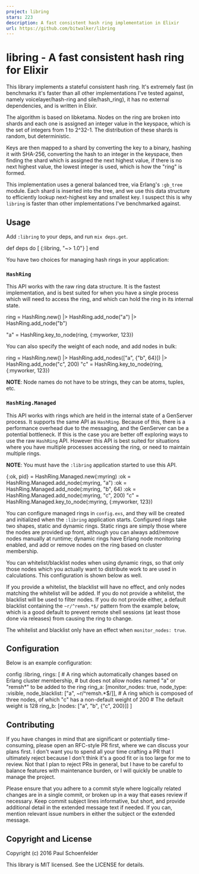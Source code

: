 ```yaml
---
project: libring
stars: 223
description: A fast consistent hash ring implementation in Elixir
url: https://github.com/bitwalker/libring
---
```


libring - A fast consistent hash ring for Elixir
================================================

This library implements a stateful consistent hash ring. It's extremely fast (in benchmarks it's faster than all other implementations I've tested against, namely voicelayer/hash-ring and sile/hash\_ring), it has no external dependencies, and is written in Elixir.

The algorithm is based on libketama. Nodes on the ring are broken into shards and each one is assigned an integer value in the keyspace, which is the set of integers from 1 to 2^32-1. The distribution of these shards is random, but deterministic.

Keys are then mapped to a shard by converting the key to a binary, hashing it with SHA-256, converting the hash to an integer in the keyspace, then finding the shard which is assigned the next highest value, if there is no next highest value, the lowest integer is used, which is how the "ring" is formed.

This implementation uses a general balanced tree, via Erlang's `:gb_tree` module. Each shard is inserted into the tree, and we use this data structure to efficiently lookup next-highest key and smallest key. I suspect this is why `libring` is faster than other implementations I've benchmarked against.

Usage
-----

Add `:libring` to your deps, and run `mix deps.get`.

def deps do
  \[
    {:libring, "~> 1.0"}
  \]
end

You have two choices for managing hash rings in your application:

### `HashRing`

This API works with the raw ring data structure. It is the fastest implementation, and is best suited for when you have a single process which will need to access the ring, and which can hold the ring in its internal state.

ring \= HashRing.new()
       |> HashRing.add\_node("a")
       |> HashRing.add\_node("b")

"a" \= HashRing.key\_to\_node(ring, {:myworker, 123})

You can also specify the weight of each node, and add nodes in bulk:

ring \= HashRing.new()
       |> HashRing.add\_nodes(\["a", {"b", 64}\])
       |> HashRing.add\_node("c", 200)
"c" \= HashRing.key\_to\_node(ring, {:myworker, 123})

**NOTE**: Node names do not have to be strings, they can be atoms, tuples, etc.

### `HashRing.Managed`

This API works with rings which are held in the internal state of a GenServer process. It supports the same API as `HashRing`. Because of this, there is a performance overhead due to the messaging, and the GenServer can be a potential bottleneck. If this is the case you are better off exploring ways to use the raw `HashRing` API. However this API is best suited for situations where you have multiple processes accessing the ring, or need to maintain multiple rings.

**NOTE**: You must have the `:libring` application started to use this API.

{:ok, pid} \= HashRing.Managed.new(:myring)
:ok \= HashRing.Managed.add\_node(:myring, "a")
:ok \= HashRing.Managed.add\_node(:myring, "b", 64)
:ok \= HashRing.Managed.add\_node(:myring, "c", 200)
"c" \= HashRing.Managed.key\_to\_node(:myring, {:myworker, 123})

You can configure managed rings in `config.exs`, and they will be created and initialized when the `:libring` application starts. Configured rings take two shapes, static and dynamic rings. Static rings are simply those where the nodes are provided up front, although you can always add/remove nodes manually at runtime; dynamic rings have Erlang node monitoring enabled, and add or remove nodes on the ring based on cluster membership.

You can whitelist/blacklist nodes when using dynamic rings, so that only those nodes which you actually want to distribute work to are used in calculations. This configuration is shown below as well.

If you provide a whitelist, the blacklist will have no effect, and only nodes matching the whitelist will be added. If you do not provide a whitelist, the blacklist will be used to filter nodes. If you do not provide either, a default blacklist containing the `~r/^remsh.*$/` pattern from the example below, which is a good default to prevent remote shell sessions (at least those done via releases) from causing the ring to change.

The whitelist and blacklist only have an effect when `monitor_nodes: true`.

Configuration
-------------

Below is an example configuration:

config :libring,
  rings: \[
    \# A ring which automatically changes based on Erlang cluster membership,
    \# but does not allow nodes named "a" or "remsh\*" to be added to the ring
    ring\_a: \[monitor\_nodes: true,
             node\_type: :visible,
             node\_blacklist: \["a", ~r/^remsh.\*$/\]\],
    \# A ring which is composed of three nodes, of which "c" has a non-default weight of 200
    \# The default weight is 128
    ring\_b: \[nodes: \["a", "b", {"c", 200}\]\]
  \]

Contributing
------------

If you have changes in mind that are significant or potentially time-consuming, please open an RFC-style PR first, where we can discuss your plans first. I don't want you to spend all your time crafting a PR that I ultimately reject because I don't think it's a good fit or is too large for me to review. Not that I plan to reject PRs in general, but I have to be careful to balance features with maintenance burden, or I will quickly be unable to manage the project.

Please ensure that you adhere to a commit style where logically related changes are in a single commit, or broken up in a way that eases review if necessary. Keep commit subject lines informative, but short, and provide additional detail in the extended message text if needed. If you can, mention relevant issue numbers in either the subject or the extended message.

Copyright and License
---------------------

Copyright (c) 2016 Paul Schoenfelder

This library is MIT licensed. See the LICENSE for details.

